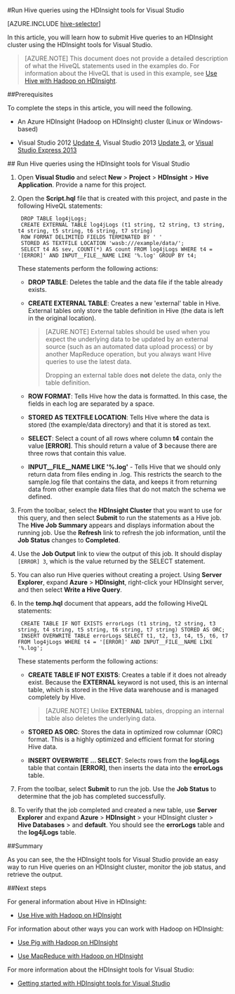 <properties
   pageTitle="Hive query with Hadoop tools for Visual Studio | Windows Azure"
   description="Learn how to use Hive with Hadoop in HDInsight using Visual Studio Hadoop tools."
   services="hdinsight"
   documentationCenter=""
   authors="Blackmist"
   manager="paulettm"
   editor="cgronlun"
	tags="azure-portal"/>

<tags
	ms.service="hdinsight"
	ms.date="02/05/2016"
	wacn.date=""/>

#Run Hive queries using the HDInsight tools for Visual Studio

[AZURE.INCLUDE [hive-selector](../includes/hdinsight-selector-use-hive.md)]

In this article, you will learn how to submit Hive queries to an HDInsight cluster using the HDInsight tools for Visual Studio.

> [AZURE.NOTE] This document does not provide a detailed description of what the HiveQL statements used in the examples do. For information about the HiveQL that is used in this example, see [Use Hive with Hadoop on HDInsight](/documentation/articles/hdinsight-use-hive).

##<a id="prereq"></a>Prerequisites

To complete the steps in this article, you will need the following.

* An Azure HDInsight (Hadoop on HDInsight) cluster (Linux or Windows-based)

* Visual Studio 2012 [Update 4](http://www.microsoft.com/download/details.aspx?id=39305), Visual Studio 2013 [Update 3](https://www.visualstudio.com/zh-cn/downloads/download-visual-studio-vs), or [Visual Studio Express 2013](http://www.microsoft.com/download/details.aspx?id=40769)

##<a id="run"></a> Run Hive queries using the HDInsight tools for Visual Studio

1. Open **Visual Studio** and select **New** > **Project** > **HDInsight** > **Hive Application**. Provide a name for this project.

2. Open the **Script.hql** file that is created with this project, and paste in the following HiveQL statements:

        DROP TABLE log4jLogs;
        CREATE EXTERNAL TABLE log4jLogs (t1 string, t2 string, t3 string, t4 string, t5 string, t6 string, t7 string)
        ROW FORMAT DELIMITED FIELDS TERMINATED BY ' '
        STORED AS TEXTFILE LOCATION 'wasb:///example/data/';
        SELECT t4 AS sev, COUNT(*) AS count FROM log4jLogs WHERE t4 = '[ERROR]' AND INPUT__FILE__NAME LIKE '%.log' GROUP BY t4;

    These statements perform the following actions:

    * **DROP TABLE**: Deletes the table and the data file if the table already exists.
    * **CREATE EXTERNAL TABLE**: Creates a new 'external' table in Hive. External tables only store the table definition in Hive (the data is left in the original location).

        > [AZURE.NOTE] External tables should be used when you expect the underlying data to be updated by an external source (such as an automated data upload process) or by another MapReduce operation, but you always want Hive queries to use the latest data.
        >
        > Dropping an external table does **not** delete the data, only the table definition.

    * **ROW FORMAT**: Tells Hive how the data is formatted. In this case, the fields in each log are separated by a space.
    * **STORED AS TEXTFILE LOCATION**: Tells Hive where the data is stored (the example/data directory) and that it is stored as text.
    * **SELECT**: Select a count of all rows where column **t4** contain the value **[ERROR]**. This should return a value of **3** because there are three rows that contain this value.
    * **INPUT__FILE__NAME LIKE '%.log'** - Tells Hive that we should only return data from files ending in .log. This restricts the search to the sample.log file that contains the data, and keeps it from returning data from other example data files that do not match the schema we defined.

3. From the toolbar, select the **HDInsight Cluster** that you want to use for this query, and then select **Submit** to run the statements as a Hive job. The **Hive Job Summary** appears and displays information about the running job. Use the **Refresh** link to refresh the job information, until the **Job Status** changes to **Completed**.

4. Use the **Job Output** link to view the output of this job. It should display `[ERROR] 3`, which is the value returned by the SELECT statement.

5. You can also run Hive queries without creating a project. Using **Server Explorer**, expand **Azure** > **HDInsight**, right-click your HDInsight server, and then select **Write a Hive Query**.

6. In the **temp.hql** document that appears, add the following HiveQL statements:

        CREATE TABLE IF NOT EXISTS errorLogs (t1 string, t2 string, t3 string, t4 string, t5 string, t6 string, t7 string) STORED AS ORC;
        INSERT OVERWRITE TABLE errorLogs SELECT t1, t2, t3, t4, t5, t6, t7 FROM log4jLogs WHERE t4 = '[ERROR]' AND INPUT__FILE__NAME LIKE '%.log';

    These statements perform the following actions:

    * **CREATE TABLE IF NOT EXISTS**: Creates a table if it does not already exist. Because the **EXTERNAL** keyword is not used, this is an internal table, which is stored in the Hive data warehouse and is managed completely by Hive.

        > [AZURE.NOTE] Unlike **EXTERNAL** tables, dropping an internal table also deletes the underlying data.

    * **STORED AS ORC**: Stores the data in optimized row columnar (ORC) format. This is a highly optimized and efficient format for storing Hive data.
    * **INSERT OVERWRITE ... SELECT**: Selects rows from the **log4jLogs** table that contain **[ERROR]**, then inserts the data into the **errorLogs** table.

7. From the toolbar, select **Submit** to run the job. Use the **Job Status** to determine that the job has completed successfully.

8. To verify that the job completed and created a new table, use **Server Explorer** and expand **Azure** > **HDInsight** > your HDInsight cluster > **Hive Databases** > and **default**. You should see the **errorLogs** table and the **log4jLogs** table.

##<a id="summary"></a>Summary

As you can see, the the HDInsight tools for Visual Studio provide an easy way to run Hive queries on an HDInsight cluster, monitor the job status, and retrieve the output.

##<a id="nextsteps"></a>Next steps

For general information about Hive in HDInsight:

* [Use Hive with Hadoop on HDInsight](/documentation/articles/hdinsight-use-hive)

For information about other ways you can work with Hadoop on HDInsight:

* [Use Pig with Hadoop on HDInsight](/documentation/articles/hdinsight-use-pig)

* [Use MapReduce with Hadoop on HDInsight](/documentation/articles/hdinsight-use-mapreduce)

For more information about the HDInsight tools for Visual Studio:

* [Getting started with HDInsight tools for Visual Studio](/documentation/articles/hdinsight-hadoop-visual-studio-tools-get-started)


[hdinsight-sdk-documentation]: http://msdn.microsoft.com/zh-cn/library/dn479185.aspx

[azure-purchase-options]: /pricing/overview/
[azure-member-offers]: /pricing/member-offers/
[azure-trial]: /pricing/1rmb-trial/

[apache-tez]: http://tez.apache.org
[apache-hive]: http://hive.apache.org/
[apache-log4j]: http://zh.wikipedia.org/wiki/Log4j
[hive-on-tez-wiki]: https://cwiki.apache.org/confluence/display/Hive/Hive+on+Tez
[import-to-excel]: /documentation/articles/hdinsight-connect-excel-power-query/


[hdinsight-use-oozie]: hdinsight-use-oozie.md
[hdinsight-analyze-flight-data]: hdinsight-analyze-flight-delay-data.md



[hdinsight-storage]: hdinsight-use-blob-storage.md

[hdinsight-provision]: hdinsight-provision-clusters-v1.md
[hdinsight-submit-jobs]: hdinsight-submit-hadoop-jobs-programmatically.md
[hdinsight-upload-data]: hdinsight-upload-data.md
[hdinsight-get-started]: hdinsight-get-started.md

[powershell-here-strings]: http://technet.microsoft.com/zh-cn/library/ee692792.aspx

[image-hdi-hive-powershell]: ./media/hdinsight-use-hive/HDI.HIVE.PowerShell.png
[img-hdi-hive-powershell-output]: ./media/hdinsight-use-hive/HDI.Hive.PowerShell.Output.png
[image-hdi-hive-architecture]: ./media/hdinsight-use-hive/HDI.Hive.Architecture.png
